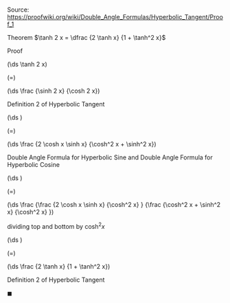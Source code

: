# 

Source: https://proofwiki.org/wiki/Double_Angle_Formulas/Hyperbolic_Tangent/Proof_1

Theorem
$\tanh 2 x = \dfrac {2 \tanh x} {1 + \tanh^2 x}$


Proof













\(\ds \tanh 2 x\)

\(=\)







\(\ds \frac {\sinh 2 x} {\cosh 2 x}\)





Definition 2 of Hyperbolic Tangent














\(\ds \)

\(=\)







\(\ds \frac {2 \cosh x \sinh x} {\cosh^2 x + \sinh^2 x}\)





Double Angle Formula for Hyperbolic Sine and Double Angle Formula for Hyperbolic Cosine














\(\ds \)

\(=\)







\(\ds \frac {\frac {2 \cosh x \sinh x} {\cosh^2 x} } {\frac {\cosh^2 x + \sinh^2 x} {\cosh^2 x} }\)





dividing top and bottom by $\cosh^2 x$














\(\ds \)

\(=\)







\(\ds \frac {2 \tanh x} {1 + \tanh^2 x}\)





Definition 2 of Hyperbolic Tangent



$\blacksquare$





